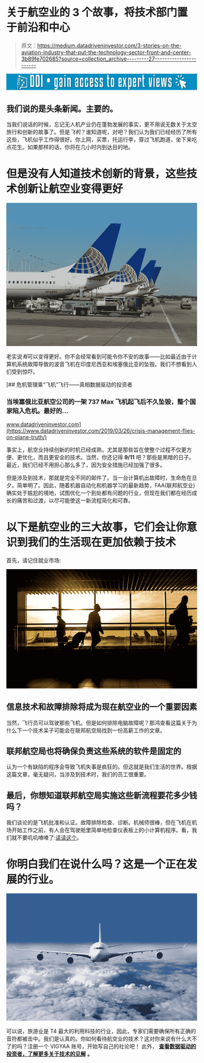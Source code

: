 # 关于航空业的 3 个故事，将技术部门置于前沿和中心

> 原文：<https://medium.datadriveninvestor.com/3-stories-on-the-aviation-industry-that-put-the-technology-sector-front-and-center-3b89fe702685?source=collection_archive---------27----------------------->

[![](img/890fb3bca1d9a800882b1285b5b05060.png)](http://www.track.datadriveninvestor.com/1B9E)

## 我们说的是头条新闻。主要的。

当我们说话的时候，忘记无人机产业仍在蓬勃发展的事实，更不用说无数关于太空旅行和创新的故事了。但是*飞机*？谁知道呢，对吧？我们认为我们已经经历了所有这些，飞机似乎工作得很好。你上网，买票，托运行李，穿过飞机跑道，坐下来吃点花生。如果那样的话，你将在几小时内到达目的地。

# 但是没有人知道技术创新的背景，这些技术创新让航空业变得更好

![](img/6f90842d3181ae246516628e1e8779c0.png)

老实说*有*可以变得更好。你不会经常看到可能令你不安的故事——比如最近由于计算机系统故障导致的波音飞机在印度尼西亚和埃塞俄比亚的坠毁。我们不想看到人们受到惊吓。

[](https://www.datadriveninvestor.com/2019/03/26/crisis-management-flies-on-plane-truth/) [## 危机管理乘“飞机”飞行——真相数据驱动的投资者

### 当埃塞俄比亚航空公司的一架 737 Max 飞机起飞后不久坠毁，整个国家陷入危机。最好的…

www.datadriveninvestor.com](https://www.datadriveninvestor.com/2019/03/26/crisis-management-flies-on-plane-truth/) 

事实上，航空业持续创新的时机已经成熟，尤其是那些旨在使整个过程不仅更方便、更优化，而且更安全的技术。当然，你还记得 **9/11** 吧？那些是黑暗的日子。最近，我们已经不用担心那么多了，因为安全措施已经加强了很多。

但是涉及到技术，那就是完全不同的邮件了。当一台计算机出故障时，生命危在旦夕。简单明了。因此，随着机器自动化和机器学习的最新趋势，FAA(联邦航空业)确实处于尴尬的境地，试图优化一个到处都有问题的行业，但现在我们都在经历成长的痛苦和过渡，以尽可能使这一新流程简化和可靠。

# 以下是航空业的三大故事，它们会让你意识到我们的生活现在更加依赖于技术

首先，请记住就业市场:

![](img/cc37300aa9f48c8df176c90f91e738b2.png)

## 信息技术和故障排除将成为现在航空业的一个重要因素

当然，飞行员可以驾驶那些飞机。但是如何排除电脑故障呢？那鸿查看这篇关于为什么下一个技术呆子可能会在联邦航空局找到一份高薪工作的文章。

## 联邦航空局也将确保负责这些系统的软件是固定的

认为一个有缺陷的程序会导致飞机失事是疯狂的。但这就是我们生活的世界。根据这篇文章，毫无疑问，当涉及到技术时，我们的员工很重要。

## 最后，你想知道联邦航空局实施这些新流程要花多少钱吗？

我们谈论的是飞机批准和认证。故障排除检查、诊断。机械师很棒，但在飞机在机场开始工作之前，有人会在驾驶舱里简单地检查仪表板上的小计算机程序。看，我们就不要叽叽喳喳了:[读读这个](https://vigyaa.com/@pierre/faa-regulation-is-proof-that-technology-can-be-costly-f62d5745/)。

# 你明白我们在说什么吗？这是一个正在发展的行业。

![](img/8bc003a2d22b0d848543111068beca8d.png)

可以说，旅游业是 T4 最大的利用科技的行业，因此，专家们需要确保所有正确的音符都被击中。我们是认真的。你如何看待航空业的技术？这对你来说有什么大不了的吗？注册一个 VIGYAA 账号，开始写自己的社论吧！ 此外， [**查看数据驱动的投资者，了解更多关于技术的见解**](http://datadriveninvestor.com) **。**